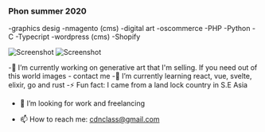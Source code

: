 ### Phon summer 2020
-graphics desig
-nmagento (cms)
-digital art
-oscommerce
-PHP 
-Python 
-C 
-Typecript
-wordpress (cms)
-Shopify

![Screenshot](/tyty999/blob2b-wmark-aabth.png)
![Screenshot](/tyty999/blob2b-wmark-aaeth.png)

-🔭 I’m currently working on generative art that I'm selling. If you need out of this world images - contact me
-🌱 I’m currently learning react, vue, svelte, elixir, go and rust
-⚡ Fun fact: I came from a land lock country in S.E Asia
- 👯 I’m looking for work and freelancing

- 📫 How to reach me: cdnclass@gmail.com


